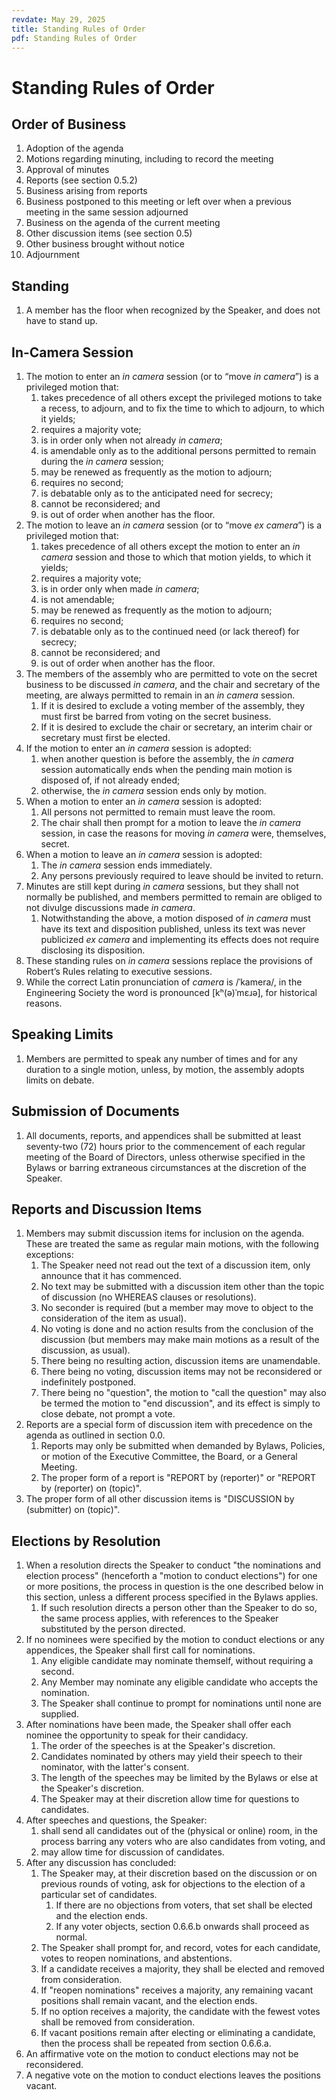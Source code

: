 ```yaml
---
revdate: May 29, 2025
title: Standing Rules of Order
pdf: Standing Rules of Order
---
```


# Standing Rules of Order

## Order of Business

1. Adoption of the agenda
1. Motions regarding minuting, including to record the meeting
1. Approval of minutes
1. Reports (see section 0.5.2)
1. Business arising from reports
1. Business postponed to this meeting or left over when a previous meeting in the same session adjourned
1. Business on the agenda of the current meeting
1. Other discussion items (see section 0.5)
1. Other business brought without notice
1. Adjournment

## Standing

1. A member has the floor when recognized by the Speaker, and does not have to stand up.

## In-Camera Session

1. The motion to enter an *in camera* session (or to “move *in camera*”) is a privileged motion that:
   1. takes precedence of all others except the privileged motions to take a recess, to adjourn, and to fix the time to which to adjourn, to which it yields;
   1. requires a majority vote;
   1. is in order only when not already *in camera*;
   1. is amendable only as to the additional persons permitted to remain during the *in camera* session;
   1. may be renewed as frequently as the motion to adjourn;
   1. requires no second;
   1. is debatable only as to the anticipated need for secrecy;
   1. cannot be reconsidered; and
   1. is out of order when another has the floor.
1. The motion to leave an *in camera* session (or to “move *ex camera*”) is a privileged motion that:
   1. takes precedence of all others except the motion to enter an *in camera* session and those to which that motion yields, to which it yields;
   1. requires a majority vote;
   1. is in order only when made *in camera*;
   1. is not amendable;
   1. may be renewed as frequently as the motion to adjourn;
   1. requires no second;
   1. is debatable only as to the continued need (or lack thereof) for secrecy;
   1. cannot be reconsidered; and
   1. is out of order when another has the floor.
1. The members of the assembly who are permitted to vote on the secret business to be discussed *in camera*, and the chair and secretary of the meeting, are always permitted to remain in an *in camera* session.
   1. If it is desired to exclude a voting member of the assembly, they must first be barred from voting on the secret business.
   1. If it is desired to exclude the chair or secretary, an interim chair or secretary must first be elected.
1. If the motion to enter an *in camera* session is adopted:
   1. when another question is before the assembly, the *in camera* session automatically ends when the pending main motion is disposed of, if not already ended;
   1. otherwise, the *in camera* session ends only by motion.
1. When a motion to enter an *in camera* session is adopted:
   1. All persons not permitted to remain must leave the room.
   1. The chair shall then prompt for a motion to leave the *in camera* session, in case the reasons for moving *in camera* were, themselves, secret.
1. When a motion to leave an *in camera* session is adopted:
   1. The *in camera* session ends immediately.
   1. Any persons previously required to leave should be invited to return.
1. Minutes are still kept during *in camera* sessions, but they shall not normally be published, and members permitted to remain are obliged to not divulge discussions made *in camera*.
   1. Notwithstanding the above, a motion disposed of *in camera* must have its text and disposition published, unless its text was never publicized *ex camera* and implementing its effects does not require disclosing its disposition.
1. These standing rules on *in camera* sessions replace the provisions of Robert’s Rules relating to executive sessions.
1. While the correct Latin pronunciation of *camera* is /ˈkamera/, in the Engineering Society the word is pronounced [kʰ(ə)ˈmɛɹə], for historical reasons.

## Speaking Limits

1. Members are permitted to speak any number of times and for any duration to a single motion, unless, by motion, the assembly adopts limits on debate.

## Submission of Documents

1. All documents, reports, and appendices shall be submitted at least seventy-two (72) hours prior to the commencement of each regular meeting of the Board of Directors, unless otherwise specified in the Bylaws or barring extraneous circumstances at the discretion of the Speaker.

## Reports and Discussion Items

1. Members may submit discussion items for inclusion on the agenda. These are treated the same as regular main motions, with the following exceptions:
   1. The Speaker need not read out the text of a discussion item, only announce that it has commenced.
   1. No text may be submitted with a discussion item other than the topic of discussion (no WHEREAS clauses or resolutions).
   1. No seconder is required (but a member may move to object to the consideration of the item as usual).
   1. No voting is done and no action results from the conclusion of the discussion (but members may make main motions as a result of the discussion, as usual).
   1. There being no resulting action, discussion items are unamendable.
   1. There being no voting, discussion items may not be reconsidered or indefinitely postponed.
   1. There being no "question", the motion to "call the question" may also be termed the motion to "end discussion", and its effect is simply to close debate, not prompt a vote.
1. Reports are a special form of discussion item with precedence on the agenda as outlined in section 0.0.
   1. Reports may only be submitted when demanded by Bylaws, Policies, or motion of the Executive Committee, the Board, or a General Meeting.
   1. The proper form of a report is "REPORT by (reporter)" or "REPORT by (reporter) on (topic)".
1. The proper form of all other discussion items is "DISCUSSION by (submitter) on (topic)".

## Elections by Resolution

1. When a resolution directs the Speaker to conduct "the nominations and election process" (henceforth a "motion to conduct elections") for one or more positions, the process in question is the one described below in this section, unless a different process specified in the Bylaws applies.
   1. If such resolution directs a person other than the Speaker to do so, the same process applies, with references to the Speaker substituted by the person directed.
1. If no nominees were specified by the motion to conduct elections or any appendices, the Speaker shall first call for nominations.
   1. Any eligible candidate may nominate themself, without requiring a second.
   1. Any Member may nominate any eligible candidate who accepts the nomination.
   1. The Speaker shall continue to prompt for nominations until none are supplied.
1. After nominations have been made, the Speaker shall offer each nominee the opportunity to speak for their candidacy.
   1. The order of the speeches is at the Speaker's discretion.
   1. Candidates nominated by others may yield their speech to their nominator, with the latter's consent.
   1. The length of the speeches may be limited by the Bylaws or else at the Speaker's discretion.
   1. The Speaker may at their discretion allow time for questions to candidates.
1. After speeches and questions, the Speaker:
   1. shall send all candidates out of the (physical or online) room, in the process barring any voters who are also candidates from voting, and
   1. may allow time for discussion of candidates.
1. After any discussion has concluded:
   1. The Speaker may, at their discretion based on the discussion or on previous rounds of voting, ask for objections to the election of a particular set of candidates.
      1. If there are no objections from voters, that set shall be elected and the election ends.
      1. If any voter objects, section 0.6.6.b onwards shall proceed as normal.
   1. The Speaker shall prompt for, and record, votes for each candidate, votes to reopen nominations, and abstentions.
   1. If a candidate receives a majority, they shall be elected and removed from consideration.
   1. If "reopen nominations" receives a majority, any remaining vacant positions shall remain vacant, and the election ends.
   1. If no option receives a majority, the candidate with the fewest votes shall be removed from consideration.
   1. If vacant positions remain after electing or eliminating a candidate, then the process shall be repeated from section 0.6.6.a.
1. An affirmative vote on the motion to conduct elections may not be reconsidered.
1. A negative vote on the motion to conduct elections leaves the positions vacant.
